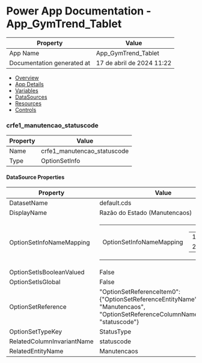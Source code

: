 ﻿# Power App Documentation \- App\_GymTrend\_Tablet

| Property                   | Value                     |
| -------------------------- | ------------------------- |
| App Name                   | App\_GymTrend\_Tablet     |
| Documentation generated at | 17 de abril de 2024 11:22 |

- [Overview](index-App_GymTrend_Tablet.md)
- [App Details](appdetails-App_GymTrend_Tablet.md)
- [Variables](variables-App_GymTrend_Tablet.md)
- [DataSources](datasources-App_GymTrend_Tablet.md)
- [Resources](resources-App_GymTrend_Tablet.md)
- [Controls](controls-App_GymTrend_Tablet.md)

### crfe1\_manutencao\_statuscode

| Property | Value                         |
| -------- | ----------------------------- |
| Name     | crfe1\_manutencao\_statuscode |
| Type     | OptionSetInfo                 |

#### DataSource Properties

| Property                   | Value                                                                                                                                                 |
| -------------------------- | ----------------------------------------------------------------------------------------------------------------------------------------------------- |
| DatasetName                | default.cds                                                                                                                                           |
| DisplayName                | Razão do Estado (Manutencaos)                                                                                                                         |
| OptionSetInfoNameMapping   | <table><tr><td>OptionSetInfoNameMapping</td><td><table><tr><td>1</td><td>Ativo</td></tr><tr><td>2</td><td>Inativo</td></tr></table></td></tr></table> |
| OptionSetIsBooleanValued   | False                                                                                                                                                 |
| OptionSetIsGlobal          | False                                                                                                                                                 |
| OptionSetReference         | "OptionSetReferenceItem0": {"OptionSetReferenceEntityName": "Manutencaos", "OptionSetReferenceColumnName": "statuscode"}                              |
| OptionSetTypeKey           | StatusType                                                                                                                                            |
| RelatedColumnInvariantName | statuscode                                                                                                                                            |
| RelatedEntityName          | Manutencaos                                                                                                                                           |
